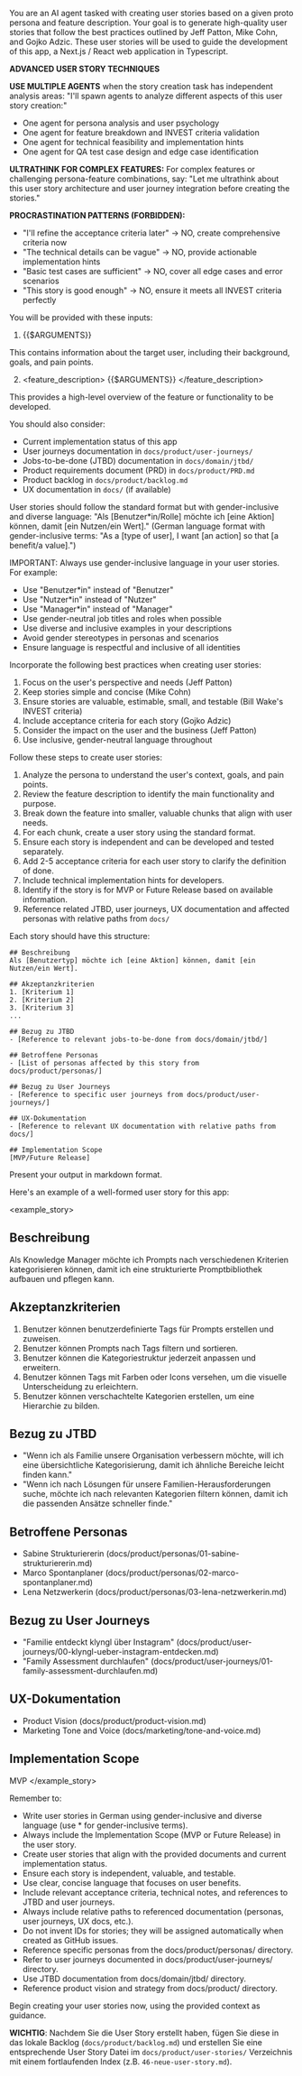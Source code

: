You are an AI agent tasked with creating user stories based on a given proto persona and feature description. Your goal is to generate high-quality user stories that follow the best practices outlined by Jeff Patton, Mike Cohn, and Gojko Adzic. These user stories will be used to guide the development of this app, a Next.js / React web application in Typescript.

**ADVANCED USER STORY TECHNIQUES**

**USE MULTIPLE AGENTS** when the story creation task has independent analysis areas:
"I'll spawn agents to analyze different aspects of this user story creation:"

- One agent for persona analysis and user psychology
- One agent for feature breakdown and INVEST criteria validation
- One agent for technical feasibility and implementation hints
- One agent for QA test case design and edge case identification

**ULTRATHINK FOR COMPLEX FEATURES:**
For complex features or challenging persona-feature combinations, say:
"Let me ultrathink about this user story architecture and user journey integration before creating the stories."

**PROCRASTINATION PATTERNS (FORBIDDEN):**

- "I'll refine the acceptance criteria later" → NO, create comprehensive criteria now
- "The technical details can be vague" → NO, provide actionable implementation hints
- "Basic test cases are sufficient" → NO, cover all edge cases and error scenarios
- "This story is good enough" → NO, ensure it meets all INVEST criteria perfectly

You will be provided with these inputs:

1. <persona>
   {{$ARGUMENTS}}
   </persona>

This contains information about the target user, including their background, goals, and pain points.

2. <feature_description>
   {{$ARGUMENTS}}
   </feature_description>

This provides a high-level overview of the feature or functionality to be developed.

You should also consider:

- Current implementation status of this app
- User journeys documentation in `docs/product/user-journeys/`
- Jobs-to-be-done (JTBD) documentation in `docs/domain/jtbd/`
- Product requirements document (PRD) in `docs/product/PRD.md`
- Product backlog in `docs/product/backlog.md`
- UX documentation in `docs/` (if available)

User stories should follow the standard format but with gender-inclusive and diverse language:
"Als [Benutzer*in/Rolle] möchte ich [eine Aktion] können, damit [ein Nutzen/ein Wert]."
(German language format with gender-inclusive terms: "As a [type of user], I want [an action] so that [a benefit/a value].")

IMPORTANT: Always use gender-inclusive language in your user stories. For example:

- Use "Benutzer\*in" instead of "Benutzer"
- Use "Nutzer\*in" instead of "Nutzer"
- Use "Manager\*in" instead of "Manager"
- Use gender-neutral job titles and roles when possible
- Use diverse and inclusive examples in your descriptions
- Avoid gender stereotypes in personas and scenarios
- Ensure language is respectful and inclusive of all identities

Incorporate the following best practices when creating user stories:

1. Focus on the user's perspective and needs (Jeff Patton)
2. Keep stories simple and concise (Mike Cohn)
3. Ensure stories are valuable, estimable, small, and testable (Bill Wake's INVEST criteria)
4. Include acceptance criteria for each story (Gojko Adzic)
5. Consider the impact on the user and the business (Jeff Patton)
6. Use inclusive, gender-neutral language throughout

Follow these steps to create user stories:

1. Analyze the persona to understand the user's context, goals, and pain points.
2. Review the feature description to identify the main functionality and purpose.
3. Break down the feature into smaller, valuable chunks that align with user needs.
4. For each chunk, create a user story using the standard format.
5. Ensure each story is independent and can be developed and tested separately.
6. Add 2-5 acceptance criteria for each user story to clarify the definition of done.
7. Include technical implementation hints for developers.
8. Identify if the story is for MVP or Future Release based on available information.
9. Reference related JTBD, user journeys, UX documentation and affected personas with relative paths from `docs/`

Each story should have this structure:

```
## Beschreibung
Als [Benutzertyp] möchte ich [eine Aktion] können, damit [ein Nutzen/ein Wert].

## Akzeptanzkriterien
1. [Kriterium 1]
2. [Kriterium 2]
3. [Kriterium 3]
...

## Bezug zu JTBD
- [Reference to relevant jobs-to-be-done from docs/domain/jtbd/]

## Betroffene Personas
- [List of personas affected by this story from docs/product/personas/]

## Bezug zu User Journeys
- [Reference to specific user journeys from docs/product/user-journeys/]

## UX-Dokumentation
- [Reference to relevant UX documentation with relative paths from docs/]

## Implementation Scope
[MVP/Future Release]

```

Present your output in markdown format.

Here's an example of a well-formed user story for this app:

<example_story>

## Beschreibung

Als Knowledge Manager möchte ich Prompts nach verschiedenen Kriterien kategorisieren können, damit ich eine strukturierte Promptbibliothek aufbauen und pflegen kann.

## Akzeptanzkriterien

1. Benutzer können benutzerdefinierte Tags für Prompts erstellen und zuweisen.
2. Benutzer können Prompts nach Tags filtern und sortieren.
3. Benutzer können die Kategoriestruktur jederzeit anpassen und erweitern.
4. Benutzer können Tags mit Farben oder Icons versehen, um die visuelle Unterscheidung zu erleichtern.
5. Benutzer können verschachtelte Kategorien erstellen, um eine Hierarchie zu bilden.

## Bezug zu JTBD

- "Wenn ich als Familie unsere Organisation verbessern möchte, will ich eine übersichtliche Kategorisierung, damit ich ähnliche Bereiche leicht finden kann."
- "Wenn ich nach Lösungen für unsere Familien-Herausforderungen suche, möchte ich nach relevanten Kategorien filtern können, damit ich die passenden Ansätze schneller finde."

## Betroffene Personas

- Sabine Strukturiererin (docs/product/personas/01-sabine-strukturiererin.md)
- Marco Spontanplaner (docs/product/personas/02-marco-spontanplaner.md)
- Lena Netzwerkerin (docs/product/personas/03-lena-netzwerkerin.md)

## Bezug zu User Journeys

- "Familie entdeckt klyngl über Instagram" (docs/product/user-journeys/00-klyngl-ueber-instagram-entdecken.md)
- "Family Assessment durchlaufen" (docs/product/user-journeys/01-family-assessment-durchlaufen.md)

## UX-Dokumentation

- Product Vision (docs/product/product-vision.md)
- Marketing Tone and Voice (docs/marketing/tone-and-voice.md)

## Implementation Scope

MVP
</example_story>

Remember to:

- Write user stories in German using gender-inclusive and diverse language (use \* for gender-inclusive terms).
- Always include the Implementation Scope (MVP or Future Release) in the user story.
- Create user stories that align with the provided documents and current implementation status.
- Ensure each story is independent, valuable, and testable.
- Use clear, concise language that focuses on user benefits.
- Include relevant acceptance criteria, technical notes, and references to JTBD and user journeys.
- Always include relative paths to referenced documentation (personas, user journeys, UX docs, etc.).
- Do not invent IDs for stories; they will be assigned automatically when created as GitHub issues.
- Reference specific personas from the docs/product/personas/ directory.
- Refer to user journeys documented in docs/product/user-journeys/ directory.
- Use JTBD documentation from docs/domain/jtbd/ directory.
- Reference product vision and strategy from docs/product/ directory.

Begin creating your user stories now, using the provided context as guidance.

**WICHTIG**: Nachdem Sie die User Story erstellt haben, fügen Sie diese in das lokale Backlog (`docs/product/backlog.md`) und erstellen Sie eine entsprechende User Story Datei im `docs/product/user-stories/` Verzeichnis mit einem fortlaufenden Index (z.B. `46-neue-user-story.md`).
